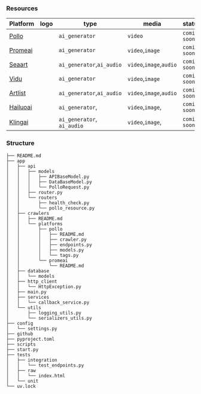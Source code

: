 ### Resources

| Platform                                      | logo | type                       | media                   | status        | docs                                                        |
| --------------------------------------------- | ---- | -------------------------- | ----------------------- | ------------- | ----------------------------------------------------------- |
| <a href="https://pollo.ai">Pollo</a>          |      | `ai_generator`             | `video`                 | `coming soon` | <a href="/app/crawlers/platforms/pollo/README.md">📄</a>    |
| <a href="https://promeai.pro/">Promeai</a>    |      | `ai_generator`             | `video`,`image`         | `coming soon` | <a href="/app/crawlers/platforms/promeai/README.md">📄</a>  |
| <a href="https://seaart.ai">Seaart</a>        |      | `ai_generator`,`ai_audio`  | `video`,`image`,`audio` | `coming soon` | <a href="/app/crawlers/platforms/seaart/README.md">📄</a>   |
| <a href="https://vidu.com">Vidu</a>           |      | `ai_generator`             | `video`,`image`         | `coming soon` | <a href="/app/crawlers/platforms/vidu/README.md">📄</a>     |
| <a href="https://artlist.io">Artlist</a>      |      | `ai_generator`,`ai_audio`  | `video`,`image`,`audio` | `coming soon` | <a href="/app/crawlers/platforms/artlist/README.md">📄</a>  |
| <a href="https://hailuoai.video">Hailuoai</a> |      | `ai_generator`,            | `video`,`image`,        | `coming soon` | <a href="/app/crawlers/platforms/hailuoai/README.md">📄</a> |
| <a href="https://app.klingai.com">Klingai</a> |      | `ai_generator`, `ai_audio` | `video`,`image`,        | `coming soon` | <a href="/app/crawlers/platforms/hailuoai/README.md">📄</a> |

### Structure

```shell
├── README.md
├── app
│   ├── api
│   │   ├── models
│   │   │   ├── APIBaseModel.py
│   │   │   ├── DataBaseModel.py
│   │   │   └── PolloRequest.py
│   │   ├── router.py
│   │   └── routers
│   │       ├── health_check.py
│   │       └── pollo_resource.py
│   ├── crawlers
│   │   ├── README.md
│   │   └── platforms
│   │       ├── pollo
│   │       │   ├── README.md
│   │       │   ├── crawler.py
│   │       │   ├── endpoints.py
│   │       │   ├── models.py
│   │       │   └── tags.py
│   │       └── promeai
│   │           └── README.md
│   ├── database
│   │   └── models
│   ├── http_client
│   │   └── HttpException.py
│   ├── main.py
│   ├── services
│   │   └── callback_service.py
│   └── utils
│       ├── logging_utils.py
│       └── serializers_utils.py
├── config
│   └── settings.py
├── github
├── pyproject.toml
├── scripts
├── start.py
├── tests
│   ├── integration
│   │   └── test_endpoints.py
│   ├── raw
│   │   └── index.html
│   └── unit
└── uv.lock

```
